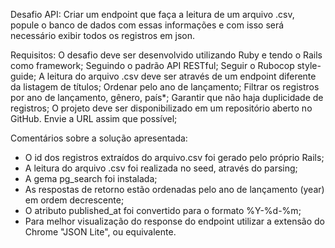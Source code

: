 Desafio API: Criar um endpoint que faça a leitura de um arquivo .csv, popule o banco de dados com essas informações e com isso será necessário exibir todos os registros em json.

Requisitos:
O desafio deve ser desenvolvido utilizando Ruby e tendo o Rails como framework;
Seguindo o padrão API RESTful;
Seguir o Rubocop style-guide;
A leitura do arquivo .csv deve ser através de um endpoint diferente da listagem de títulos;
Ordenar pelo ano de lançamento;
Filtrar os registros por ano de lançamento, gênero, país*;
Garantir que não haja duplicidade de registros;
O projeto deve ser disponibilizado em um repositório aberto no GitHub. Envie a URL assim que possível;

Comentários sobre a solução apresentada:
- O id dos registros extraídos do arquivo.csv foi gerado pelo próprio Rails;
- A leitura do arquivo .csv foi realizada no seed, através do parsing;
- A gema pg_search foi instalada;
- As respostas de retorno estão ordenadas pelo ano de lançamento (year) em ordem decrescente;
- O atributo published_at foi convertido para o formato %Y-%d-%m;
- Para melhor visualização do response do endpoint utilizar a extensão do Chrome "JSON Lite", ou equivalente.
